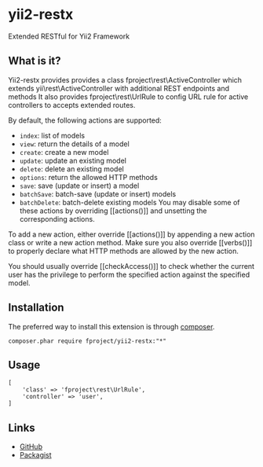 yii2-restx
===========

Extended RESTful for Yii2 Framework


What is it?
-----------

Yii2-restx provides provides a class fproject\rest\ActiveController which extends yii\rest\ActiveController with additional REST endpoints and methods
It also provides fproject\rest\UrlRule to config URL rule for active controllers to accepts extended routes.

By default, the following actions are supported:

- `index`: list of models
- `view`: return the details of a model
- `create`: create a new model
- `update`: update an existing model
- `delete`: delete an existing model
- `options`: return the allowed HTTP methods
- `save`: save (update or insert) a model
- `batchSave`: batch-save (update or insert) models
- `batchDelete`: batch-delete existing models
You may disable some of these actions by overriding [[actions()]] and unsetting the corresponding actions.

To add a new action, either override [[actions()]] by appending a new action class or write a new action method.
Make sure you also override [[verbs()]] to properly declare what HTTP methods are allowed by the new action.

You should usually override [[checkAccess()]] to check whether the current user has the privilege to perform
the specified action against the specified model.

Installation
------------

The preferred way to install this extension is through [composer](http://getcomposer.org/download/).

    composer.phar require fproject/yii2-restx:"*"

Usage
-----

 ```
 [
     'class' => 'fproject\rest\UrlRule',
     'controller' => 'user',
 ]
 ```
 
Links
-----

- [GitHub](https://github.com/fproject/yii2-restx)
- [Packagist](https://packagist.org/packages/fproject/yii2-restx)
